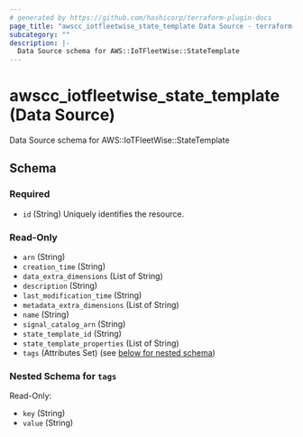 ```yaml
---
# generated by https://github.com/hashicorp/terraform-plugin-docs
page_title: "awscc_iotfleetwise_state_template Data Source - terraform-provider-awscc"
subcategory: ""
description: |-
  Data Source schema for AWS::IoTFleetWise::StateTemplate
---
```


# awscc_iotfleetwise_state_template (Data Source)

Data Source schema for AWS::IoTFleetWise::StateTemplate



<!-- schema generated by tfplugindocs -->
## Schema

### Required

- `id` (String) Uniquely identifies the resource.

### Read-Only

- `arn` (String)
- `creation_time` (String)
- `data_extra_dimensions` (List of String)
- `description` (String)
- `last_modification_time` (String)
- `metadata_extra_dimensions` (List of String)
- `name` (String)
- `signal_catalog_arn` (String)
- `state_template_id` (String)
- `state_template_properties` (List of String)
- `tags` (Attributes Set) (see [below for nested schema](#nestedatt--tags))

<a id="nestedatt--tags"></a>
### Nested Schema for `tags`

Read-Only:

- `key` (String)
- `value` (String)
